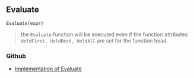 ## Evaluate

```
Evaluate(expr)
```

> the `Evaluate` function will be executed even if the function attributes `HoldFirst, HoldRest, HoldAll` are set for the function head.

### Github

* [Implementation of Evaluate](https://github.com/axkr/symja_android_library/blob/master/symja_android_library/matheclipse-core/src/main/java/org/matheclipse/core/builtin/PatternMatching.java#L621) 
